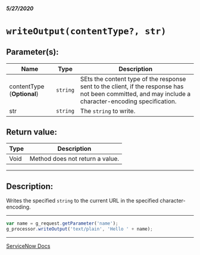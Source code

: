 ##### 5/27/2020
# `writeOutput(contentType?, str)`
## Parameter(s):
| Name | Type | Description |
|---|---|---|
| contentType (**Optional**) | `string` | SEts the content type of the response sent to the client, if the response has not been committed, and may include a character-encoding specification. |
| str | `string` | The `string` to write. |

## Return value:
| Type | Description |
|---|---|
| Void | Method does not return a value. |

---

## Description:
Writes the specified `string` to the current URL in the specified character-encoding.

---

```js
var name = g_request.getParameter('name');
g_processor.writeOutput('text/plain', 'Hello ' + name);
```

---

[ServiceNow Docs](https://developer.servicenow.com/dev.do#!/reference/api/newyork/server/no-namespace/c_GlideScriptedProcessorScopedAPI#r_ScopedGlideScriptedProcessorWriteOutput_String_String)